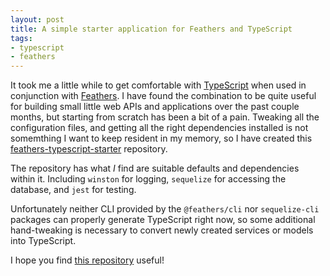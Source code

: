 ```yaml
---
layout: post
title: A simple starter application for Feathers and TypeScript
tags:
- typescript
- feathers
---
```


It took me a little while to get comfortable with
[TypeScript](https://typescriptlang.org) when used in conjunction with
[Feathers](https://feathersjs.com). I have found the combination to be quite
useful for building small little web APIs and applications over the past couple
months, but starting from scratch has been a bit of a pain. Tweaking all the
configuration files, and getting all the right dependencies installed is not
somemthing I want to keep resident in my memory, so I have created this
[feathers-typescript-starter](https://github.com/rtyler/feathers-typescript-starter)
repository.

The repository has what _I_ find are suitable defaults and dependencies within
it. Including `winston` for logging, `sequelize` for accessing the database,
and `jest` for testing.

Unfortunately neither CLI provided by the `@feathers/cli` nor `sequelize-cli`
packages can properly generate TypeScript right now, so some additional
hand-tweaking is necessary to convert newly created services or models into
TypeScript.


I hope you find
[this repository](https://github.com/rtyler/feathers-typescript-starter)
useful!
